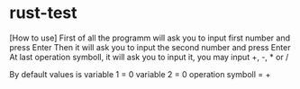 # rust-test
[How to use]
First of all the programm will ask you to input first number and press Enter
Then it will ask you to input the second number and press Enter
At last operation symboll, it will ask you to input it, you may input +, -, * or /

By default values is 
variable 1          = 0
variable 2          = 0 
operation symboll   = +